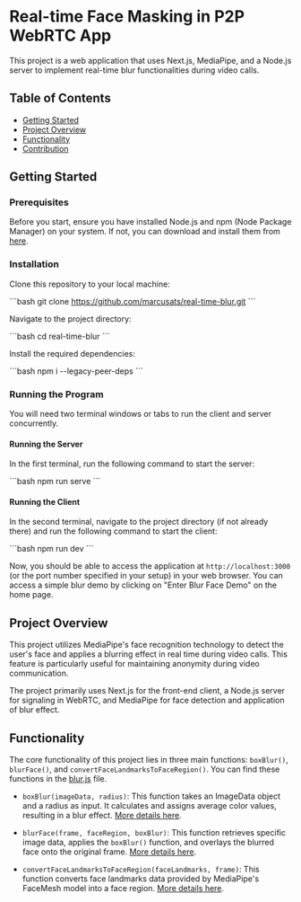 # Real-time Face Masking in P2P WebRTC App

This project is a web application that uses Next.js, MediaPipe, and a Node.js server to implement real-time blur functionalities during video calls.

## Table of Contents

- [Getting Started](#getting-started)
- [Project Overview](#project-overview)
- [Functionality](#functionality)
- [Contribution](#contribution)

## Getting Started

### Prerequisites

Before you start, ensure you have installed Node.js and npm (Node Package Manager) on your system. If not, you can download and install them from [here](https://nodejs.org/).

### Installation

Clone this repository to your local machine:

\`\`\`bash
git clone https://github.com/marcusats/real-time-blur.git
\`\`\`

Navigate to the project directory:

\`\`\`bash
cd real-time-blur
\`\`\`

Install the required dependencies:

\`\`\`bash
npm i --legacy-peer-deps
\`\`\`

### Running the Program

You will need two terminal windows or tabs to run the client and server concurrently.

#### Running the Server

In the first terminal, run the following command to start the server:

\`\`\`bash
npm run serve
\`\`\`

#### Running the Client

In the second terminal, navigate to the project directory (if not already there) and run the following command to start the client:

\`\`\`bash
npm run dev
\`\`\`

Now, you should be able to access the application at `http://localhost:3000` (or the port number specified in your setup) in your web browser. You can access a simple blur demo by clicking on "Enter Blur Face Demo" on the home page.

## Project Overview

This project utilizes MediaPipe's face recognition technology to detect the user's face and applies a blurring effect in real time during video calls. This feature is particularly useful for maintaining anonymity during video communication.

The project primarily uses Next.js for the front-end client, a Node.js server for signaling in WebRTC, and MediaPipe for face detection and application of blur effect.

## Functionality

The core functionality of this project lies in three main functions: `boxBlur()`, `blurFace()`, and `convertFaceLandmarksToFaceRegion()`. You can find these functions in the [blur.js](src/lib/ImageManipualtion/maskFace.js) file.

- `boxBlur(imageData, radius)`: This function takes an ImageData object and a radius as input. It calculates and assigns average color values, resulting in a blur effect. [More details here](src/lib/ImageManipualtion/maskFace.js#1).

- `blurFace(frame, faceRegion, boxBlur)`: This function retrieves specific image data, applies the `boxBlur()` function, and overlays the blurred face onto the original frame. [More details here](src/lib/ImageManipualtion/maskFace.js#36).

- `convertFaceLandmarksToFaceRegion(faceLandmarks, frame)`: This function converts face landmarks data provided by MediaPipe's FaceMesh model into a face region. [More details here](src/lib/ImageManipualtion/maskFace.js#51).

